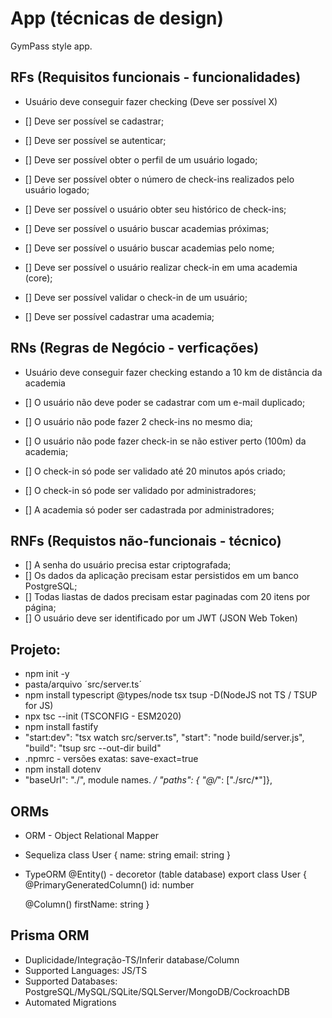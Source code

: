 # App (técnicas de design)

GymPass style app.

## RFs (Requisitos funcionais - funcionalidades)

- Usuário deve conseguir fazer checking (Deve ser possível X)

- [] Deve ser possível se cadastrar;
- [] Deve ser possível se autenticar;
- [] Deve ser possível obter o perfil de um usuário logado;
- [] Deve ser possível obter o número de check-ins realizados pelo usuário logado;
- [] Deve ser possível o usuário obter seu histórico de check-ins;
- [] Deve ser possível o usuário buscar academias próximas;
- [] Deve ser possível o usuário buscar academias pelo nome;
- [] Deve ser possível o usuário realizar check-in em uma academia (core);
- [] Deve ser possível validar o check-in de um usuário; 
- [] Deve ser possível cadastrar uma academia;

## RNs (Regras de Negócio - verficações)

- Usuário deve conseguir fazer checking estando a 10 km de distância da academia

- [] O usuário não deve poder se cadastrar com um e-mail duplicado;
- [] O usuário não pode fazer 2 check-ins no mesmo dia;
- [] O usuário não pode fazer check-in se não estiver perto (100m) da academia;
- [] O check-in só pode ser validado até 20 minutos após criado;
- [] O check-in só pode ser validado por administradores;
- [] A academia só poder ser cadastrada por administradores;

## RNFs (Requistos não-funcionais - técnico)

- [] A senha do usuário precisa estar criptografada;
- [] Os dados da aplicação precisam estar persistidos em um banco PostgreSQL;
- [] Todas liastas de dados precisam estar paginadas com 20 itens por página;
- [] O usuário deve ser identificado por um JWT (JSON Web Token)

## Projeto:

- npm init -y
- pasta/arquivo ´src/server.ts´
- npm install typescript @types/node tsx tsup -D(NodeJS not TS / TSUP for JS)
- npx tsc --init (TSCONFIG - ESM2020)
- npm install fastify
- "start:dev": "tsx watch src/server.ts", "start": "node build/server.js", "build": "tsup src --out-dir build"
- .npmrc - versões exatas: save-exact=true
- npm install dotenv
- "baseUrl": "./", module names. */ "paths": { "@/*": ["./src/*"]},    

## ORMs

- ORM - Object Relational Mapper
- Sequeliza
class User {
  name: string
  email: string
}
- TypeORM
@Entity() - decoretor (table database)
export class User {
  @PrimaryGeneratedColumn()
  id: number

  @Column()
  firstName: string
}

## Prisma ORM
- Duplicidade/Integração-TS/Inferir database/Column
- Supported Languages: JS/TS
- Supported Databases: PostgreSQL/MySQL/SQLite/SQLServer/MongoDB/CockroachDB
- Automated Migrations

